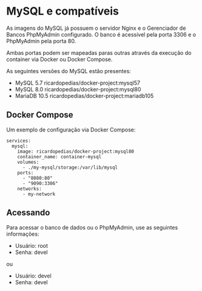 # MySQL e compatíveis

As imagens do MySQL já possuem o servidor Nginx e o Gerenciador de Bancos PhpMyAdmin configurado.
O banco é acessível pela porta 3306 e o PhpMyAdmin pela porta 80.

Ambas portas podem ser mapeadas paras outras através da execução do container via Docker ou Docker Compose.

As seguintes versões do MySQL estão presentes:

- MySQL 5.7 ricardopedias/docker-project:mysql57
- MySQL 8.0 ricardopedias/docker-project:mysql80
- MariaDB 10.5 ricardopedias/docker-project:mariadb105

## Docker Compose

Um exemplo de configuração via Docker Compose:

```
services:
  mysql:
    image: ricardopedias/docker-project:mysql80
    container_name: container-mysql
    volumes:
      - ./my-mysql/storage:/var/lib/mysql
    ports:
      - "8080:80"
      - "9090:3306"
    networks:
      - my-network
```

## Acessando

Para acessar o banco de dados ou o PhpMyAdmin, use as seguintes informações:

- Usuário: root
- Senha: devel

ou

- Usuário: devel
- Senha: devel
